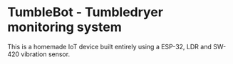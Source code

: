 # TumbleBot - Tumbledryer monitoring system

This is a homemade IoT device built entirely using a ESP-32, LDR and SW-420 vibration sensor. 
